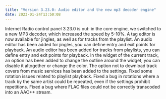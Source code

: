 ```yaml
---
title: "Version 3.23.0: Audio editor and the new mp3 decoder engine"
date: 2023-01-24T13:50:08
---
```


Internet Radio control panel 3.23.0 is out: in the core engine, we switched to a new MP3 decoder, which increased the speed by 5-10%. A tag editor is now available for jingles, as well as for tracks from the playlist. An audio editor has been added for jingles, you can define entry and exit points for playback. An audio editor has been added for tracks from playlists, you can define entry and exit points for playback. In the widget of the current track, an option has been added to change the outline around the widget, you can disable it altogether or change the color. The option not to download track covers from music services has been added to the settings. Fixed some rotation issues related to playlist playback. Fixed a bug in rotations where a track by the same artist could be repeated, even if the settings prohibit repetitions. Fixed a bug where FLAC files could not be correctly transcoded into an AAC++ stream.